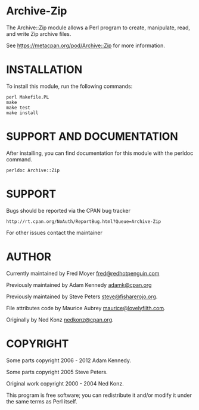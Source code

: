 # Archive-Zip

The Archive::Zip module allows a Perl program to create, manipulate, read, 
and write Zip archive files.

See https://metacpan.org/pod/Archive::Zip for more information.


# INSTALLATION

To install this module, run the following commands:

	perl Makefile.PL
	make
	make test
	make install


# SUPPORT AND DOCUMENTATION

After installing, you can find documentation for this module with the
perldoc command.

    perldoc Archive::Zip


# SUPPORT

Bugs should be reported via the CPAN bug tracker

	http://rt.cpan.org/NoAuth/ReportBug.html?Queue=Archive-Zip

For other issues contact the maintainer


# AUTHOR

Currently maintained by Fred Moyer <fred@redhotpenguin.com>

Previously maintained by Adam Kennedy <adamk@cpan.org>

Previously maintained by Steve Peters <steve@fisharerojo.org>.

File attributes code by Maurice Aubrey <maurice@lovelyfilth.com>.

Originally by Ned Konz <nedkonz@cpan.org>.


# COPYRIGHT

Some parts copyright 2006 - 2012 Adam Kennedy.

Some parts copyright 2005 Steve Peters.

Original work copyright 2000 - 2004 Ned Konz.

This program is free software; you can redistribute it and/or modify it 
under the same terms as Perl itself.
